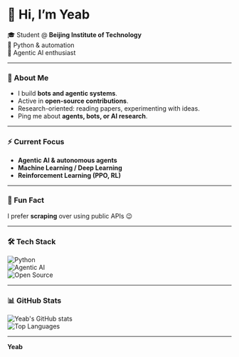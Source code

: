 # 👋 Hi, I’m Yeab  

🎓 Student @ **Beijing Institute of Technology**  
🐍 Python & automation  
🤖 Agentic AI enthusiast  

---

### 🔧 About Me  
- I build **bots and agentic systems**.  
- Active in **open-source contributions**.  
- Research-oriented: reading papers, experimenting with ideas.  
- Ping me about **agents, bots, or AI research**.  

---

### ⚡ Current Focus  
- **Agentic AI & autonomous agents**  
- **Machine Learning / Deep Learning**  
- **Reinforcement Learning (PPO, RL)**  

---

### 🌱 Fun Fact  
I prefer **scraping** over using public APIs 😉  

---

### 🛠️ Tech Stack  
![Python](https://img.shields.io/badge/Python-3776AB?style=for-the-badge&logo=python&logoColor=white)  
![Agentic AI](https://img.shields.io/badge/Agentic_AI-FF6F00?style=for-the-badge&logo=OpenAI&logoColor=white)  
![Open Source](https://img.shields.io/badge/Open%20Source-%E2%9D%A4-red?style=for-the-badge)  

---

### 📊 GitHub Stats  
![Yeab's GitHub stats](https://github-readme-stats.vercel.app/api?username=yeabwang&show_icons=true&theme=radical)  
![Top Languages](https://img.shields.io/github/languages/top/yeabwang?theme=radical&layout=compact)  

---

**Yeab**  
